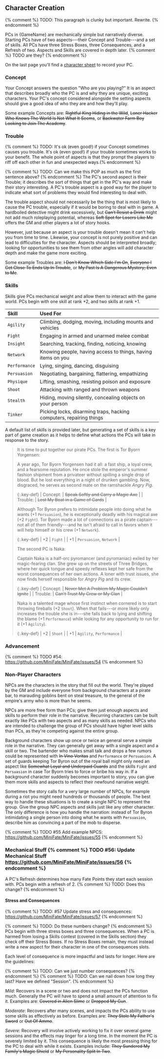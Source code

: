 ---
---
## Character Creation

{% comment %} TODO: This paragraph is clunky but important. Rewrite. {% endcomment %}

PCs in {GameName} are mechanically simple but narratively diverse. Starting PCs
have of two aspects---their Concept and Trouble---and a set of skills. All PCs
have three Stress Boxes, three Consequences, and a Refresh of two. Aspects and
Skills are covered in depth later. {% comment %} TODO are they? {% endcomment %}

On the last page you'll find a [character sheet][pc_sheet] to record your PC.

[pc_sheet]: TODO

### Concept

Your Concept answers the question "Who are you playing?" It is an aspect that
describes broadly who the PC is and why they are unique, exciting characters.
Your PC's concept considered alongside the setting aspects should give a good
idea of who they are and how they'll play.

Some example Concepts are: ~~Rightful King Hiding in the Wild~~, ~~Loner
Hacker Who Knows The World Is Not What It Seems~~, or ~~Backwater Farm Boy
Looking to Join The Academy~~.


### Trouble

{% comment %} TODO: It's ok (even good!) if your Concept sometimes causes you trouble. It's
ok (even good!) if your trouble sometimes works to your benefit. The whole
point of aspects is that they prompt the players to riff off each other in fun
and unexpected ways.{% endcomment %}

{% comment %} TODO: Can we make this POP as much as the first sentence above? {% endcomment %}
The PC's second aspect is their Trouble; it describes the sort of things that
get in the PC's way and make their story interesting. A PC's trouble aspect is
a good way for the player to indicate what sort of problems they would find
interesting to deal with.

The trouble aspect should not necessarily be the thing that is most likely to
cause the PC trouble, especially if it would be boring to deal with in game. A
hardboiled detective might drink excessively, but ~~Can't Resist a Drink~~
might not add much roleplaying potential, whereas ~~Soft Spot for Losers Like
Me~~ offers the GM and other players a lot of story hooks.

However, just because an aspect is your trouble doesn't mean it can't help you
from time to time. Likewise, your concept is not purely positive and can lead
to difficulties for the character. Aspects should be interpreted broadly;
looking for opportunities to see them from other angles will add character
depth and make the game more exciting.

Some example Troubles are: ~~I Don't Know Which Side I'm On~~,
~~Everyone I Get Close To Ends Up In Trouble~~, or ~~My Past Is A
Dangerous Mystery; Even to Me~~.

### Skills

Skills give PCs mechanical weight and allow them to interact with the game
world. PCs begin with one skill at rank +2, and two skills at rank +1.

| Skill         | Used For                                                            |
|:--------------|:--------------------------------------------------------------------|
| `Agility`     | Climbing, dodging, moving, including mounts and vehicles            |
| `Fight`       | Engaging in armed and unarmed melee combat                          |
| `Insight`     | Searching, tracking, finding, noticing, knowing                     |
| `Network`     | Knowing people, having access to things, having items on you        |
| `Performance` | Lying, singing, dancing, disguising                                 |
| `Persuasion`  | Negotiating, bargaining, flattering, empathizing                    |
| `Physique`    | Lifting, smashing, resisting poison and exposure                    |
| `Shoot`       | Attacking with ranged and thrown weapons                            |
| `Stealth`     | Hiding, moving silently, concealing objects on your person          |
| `Tinker`      | Picking locks, disarming traps, hacking computers, repairing things |

A default list of skills is provided later, but generating a set of skills is
a key part of game creation as it helps to define what actions the PCs will
take in response to the story.

> It is time to put together our pirate PCs. The first is Tor Byorn Yorgensen:
>
> A year ago, Tor Byorn Yorgensen had it all: a fast ship, a loyal crew, and a
> fearsome reputation. He once stole the emperor's summer fashion shipment
> from a privateer without spilling a single drop of blood. But he lost
> everything in a night of drunken gambling. Now, disgraced, he serves as
> second mate on the ramshackle _Angry Pig_.
>
> {:.key-def}
> | Concept: | ~~Speak Softly and Carry a Magic Axe~~ |
> | Trouble: | ~~Lost My Boat in a Game of Cards~~    |
>
> Although Tor Byron prefers to intimidate people into doing what he wants (+1
> `Persuasion`), he is exceptionally deadly with his magical axe (+2 `Fight`).
> Tor Byorn made a lot of connections as a pirate captain---not all of them
> friendly---and he isn't afraid to call in favors when it will help himself
> or his crew (+1 `Network`).
>
> {:.key-def}
> | +2 | `Fight`                 |
> | +1 | `Persuasion`, `Network` |
>
> The second PC is Naka:
>
> Captain Naka is a half-orc pyromancer (and pyromaniac) exiled by her
> magic-fearing clan. She grew up on the streets of Three Bridges, where her
> quick tongue and speedy reflexes kept her safe from the worst consequences
> of her own actions. A loner with trust issues, she now finds herself
> responsible for _Angry Pig_ and its crew.
>
> {:.key-def}
> | Concept: | ~~Never Met A Problem My Magic Couldn't Ignite~~ |
> | Trouble: | ~~Can't Trust My Crew or My Clan~~               |
>
> Naka is a talented mage whose first instinct when cornered is to start
> throwing fireballs (+2 `Shoot`). When that fails---or more likely only
> increases the trouble she is in---she falls back to lying and shifting the
> blame (+1 `Performance`) while looking for any opportunity to run for it (+1
> `Agility`).
>
> {:.key-def}
> | +2 | `Shoot`                  |
> | +1 | `Agility`, `Performance` |

### Advancement

{% comment %} TODO #54: https://github.com/MiniFate/MiniFate/issues/54 {% endcomment %}

### Non-Player Characters

NPCs are the characters in the story that fill out the world. They're played
by the GM and include everyone from background characters at a pirate bar, to
marauding goblins bent on steal treasure, to the general of the empire's army
who is more than he seems.

NPCs are more free form than PCs; give them just enough aspects and skills to
perform their role in the narrative. Recurring characters can be built exactly
like PCs with two aspects and as many skills as needed. NPCs who are intended to
challenge the group of PCs should have higher level skills than PCs, as
they're competing against the entire group.

Background characters show up once or twice an general serve a simple role in
the narrative. They can generally get away with a single aspect and a skill or
two. The bartender who makes small talk and drops a few rumors could be
represented with ~~In Vino Veritas~~ and `Performance` or `Persuasion`. A set
of guards keeping Tor Byron out of the royal ball might only need an aspect
like ~~Somewhat Loyal and Underpaid Guards~~ and the skills `Fight` and
`Persuasion` in case Tor Byorn tries to force or bribe his way in. If a
background character suddenly becomes important to story, you can give them
more skills and aspects to reflect their newfound narrative weight.

Sometimes the story calls for a very large number of NPCs, for example during
a riot you might need hundreds or thousands of people. The best way to handle
these situations is to create a single NPC to represent the group. Give the
group NPC aspects and skills just like any other character. The only
difference is how you handle the narration: instead of Tor Byron intimidating
a single person into doing what he wants with `Persuasion`, describe him as
convincing a part of the mob to disperse.

{% comment %} TODO #55 Add example NPCS: https://github.com/MiniFate/MiniFate/issues/55 {% endcomment %}

### Mechanical Stuff {% comment %} TODO #56: Update Mechanical Stuff https://github.com/MiniFate/MiniFate/issues/56 {% endcomment %}

A PC's Refresh determines how many Fate Points they start each session with.
PCs begin with a refresh of 2. {% comment %} TODO: Does this change? {% endcomment %}

#### Stress and Consequences

{% comment %} TODO: #57 Update stress and consequences: https://github.com/MiniFate/MiniFate/issues/57 {% endcomment %}

{% comment %} TODO: Do these numbers change? {% endcomment %}
PCs begin with three stress boxes and three consequences. When a PC is harmed
from losing a Skills contest (covered in the Skills section) they check off
their Stress Boxes. If no Stress Boxes remain, they must instead write a new
aspect for their character in one of the consequences slots.

Each level of consequence is more impactful and lasts for longer. Here are the
guidelines:

{% comment %} TODO: Can we just number consequences? {% endcomment %}
{% comment %} TODO: Can we nail down how long they last? Have we defined "Session". {% endcomment %}

_Mild_: Recovers in a scene or two and does not impact the PCs function much.
Generally the PC will have to spend a small amount of attention to fix it.
Examples are: ~~Covered in Alien Slime~~ or ~~Dropped My Gun~~.

_Moderate_: Recovers after many scenes, and impacts the PCs ability to use
some skills as effectively as before. Examples are: ~~They Stole My
Father's Sword~~ or ~~Out Of Ammo~~.

_Severe_: Recovery will involve actively working to fix it over several game
sessions and the effects may linger for a long time. In the moment the PC is
severely limited by it. This consequence is likely the most pressing thing for
the PC to deal with while it exists. Examples include: ~~They Sundered
My Family's Magic Shield~~ or ~~My Personality Split In Two~~.
